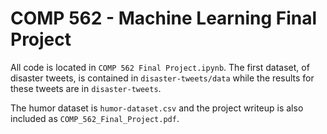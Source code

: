 # COMP 562 - Machine Learning Final Project

All code is located in `COMP 562 Final Project.ipynb`. The first dataset, of disaster tweets, is contained in `disaster-tweets/data` while the results for these tweets are in `disaster-tweets`.

The humor dataset is `humor-dataset.csv` and the project writeup is also included as `COMP_562_Final_Project.pdf`.
